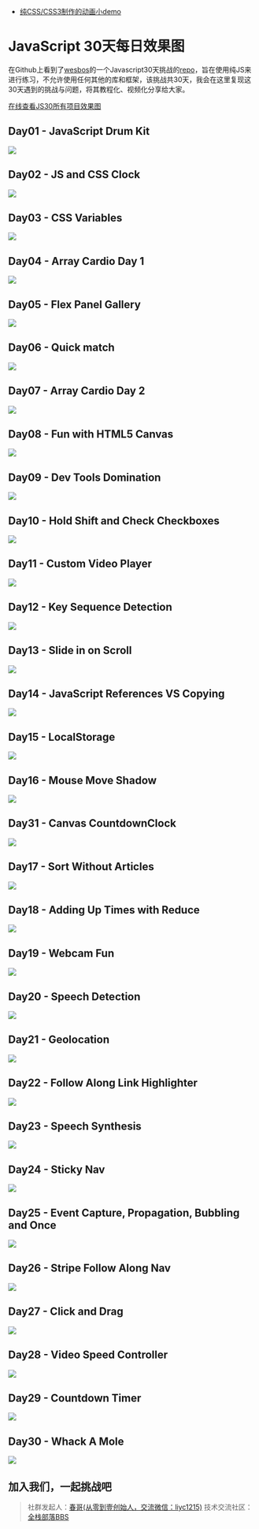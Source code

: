 - [纯CSS/CSS3制作的动画小demo](https://github.com/SUNNERCMS/CSS-CSS3-Animation-effects)
# JavaScript 30天每日效果图

在Github上看到了[wesbos](https://twitter.com/wesbos)的一个Javascript30天挑战的[repo](https://github.com/wesbos/JavaScript30)，旨在使用纯JS来进行练习，不允许使用任何其他的库和框架，该挑战共30天，我会在这里复现这30天遇到的挑战与问题，将其教程化、视频化分享给大家。


[在线查看JS30所有项目效果图](http://30daysofjs.michaeleinsohn.com/)


## Day01 - JavaScript Drum Kit

![](http://oslwafb71.bkt.clouddn.com/small0.jpg)

## Day02 - JS and CSS Clock

![](https://github.com/SUNNERCMS/30daysJavascript/blob/master/02%20-%20JS%20and%20CSS%20Clock/image/GIF.gif)  


## Day03 - CSS Variables

![](https://github.com/SUNNERCMS/30daysJavascript/blob/master/03%20-%20CSS%20Variables/GIF.gif)

## Day04 - Array Cardio Day 1

![](http://oslwafb71.bkt.clouddn.com/small3.jpg)

## Day05 - Flex Panel Gallery

![](http://oslwafb71.bkt.clouddn.com/small4.jpg)


## Day06 - Quick match

![](https://github.com/SUNNERCMS/30daysJavascript/blob/master/06%20-%20Fetch%E3%80%81filter%E3%80%81%E6%AD%A3%E5%88%99%E8%A1%A8%E8%BE%BE%E5%BC%8F%E5%AE%9E%E7%8E%B0%E5%BF%AB%E9%80%9F%E5%8F%A4%E8%AF%97%E5%8C%B9%E9%85%8D/DemoGIF.gif)

## Day07 - Array Cardio Day 2

![](http://oslwafb71.bkt.clouddn.com/small6.jpg)

## Day08 - Fun with HTML5 Canvas

![](http://oslwafb71.bkt.clouddn.com/small7.jpg)


## Day09 - Dev Tools Domination

![](http://oslwafb71.bkt.clouddn.com/small8.jpg)

## Day10 - Hold Shift and Check Checkboxes

![](http://oslwafb71.bkt.clouddn.com/small9.jpg)

## Day11 - Custom Video Player

![](http://oslwafb71.bkt.clouddn.com/small10.jpg)

## Day12 - Key Sequence Detection

![](http://oslwafb71.bkt.clouddn.com/small11.jpg)

## Day13 - Slide in on Scroll

![](http://oslwafb71.bkt.clouddn.com/small12.jpg)

## Day14 - JavaScript References VS Copying

![](http://oslwafb71.bkt.clouddn.com/small13.jpg)


## Day15 - LocalStorage

![](http://oslwafb71.bkt.clouddn.com/small14.jpg)

## Day16 - Mouse Move Shadow
![](http://oslwafb71.bkt.clouddn.com/small15.jpg)

## Day31 - Canvas CountdownClock  
![](https://github.com/SUNNERCMS/30daysJavascript/blob/master/31%20-%20Canvas%20CountClock/image/GIF.gif)
## Day17 - Sort Without Articles
![](http://oslwafb71.bkt.clouddn.com/small16.jpg)

## Day18 - Adding Up Times with Reduce

![](http://oslwafb71.bkt.clouddn.com/small17.jpg)

## Day19 - Webcam Fun
![](http://oslwafb71.bkt.clouddn.com/small18.jpg)

## Day20 - Speech Detection

![](http://oslwafb71.bkt.clouddn.com/small19.jpg)

## Day21 - Geolocation
![](http://oslwafb71.bkt.clouddn.com/small20.jpg)


## Day22 - Follow Along Link Highlighter

![](http://oslwafb71.bkt.clouddn.com/small21.jpg)

## Day23 - Speech Synthesis
![](http://oslwafb71.bkt.clouddn.com/small22.jpg)


## Day24 - Sticky Nav

![](http://oslwafb71.bkt.clouddn.com/small23.jpg)

## Day25 - Event Capture, Propagation, Bubbling and Once
![](http://oslwafb71.bkt.clouddn.com/small24.jpg)


## Day26 - Stripe Follow Along Nav
![](http://oslwafb71.bkt.clouddn.com/small25.jpg)

## Day27 - Click and Drag
![](http://oslwafb71.bkt.clouddn.com/small26.jpg)


## Day28 - Video Speed Controller

![](http://oslwafb71.bkt.clouddn.com/small27.jpg)

## Day29 - Countdown Timer

![](http://oslwafb71.bkt.clouddn.com/small28.jpg)

## Day30 - Whack A Mole

![](http://oslwafb71.bkt.clouddn.com/small29.jpg)


## 加入我们，一起挑战吧

>社群发起人：[春哥(从零到壹创始人，交流微信：liyc1215)](http://weibo.com/mobiledevelopment)
>技术交流社区：[全栈部落BBS](http://bbs.kongyixueyuan.com)

